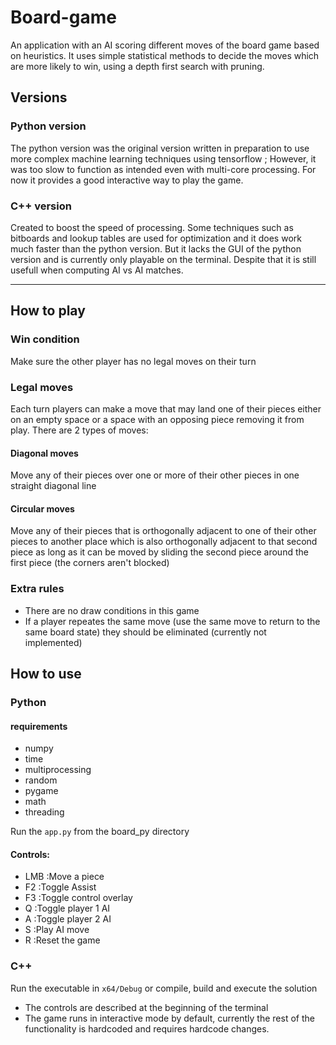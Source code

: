 # Board-game
 An application with an AI scoring different moves of the board game based on heuristics. It uses simple statistical methods to decide the moves which are more likely to win, using a depth first search with pruning.

## Versions
 ### Python version
 The python version was the original version written in preparation to use more complex machine learning techniques using tensorflow ; However, it was too slow to function as intended even with multi-core processing. For now it provides a good interactive way to play the game.

 ### C++ version
 Created to boost the speed of processing. Some techniques such as bitboards and lookup tables are used for optimization and it does work much faster than the python version. But it lacks the GUI of the python version and is currently only playable on the terminal. Despite that it is still usefull when computing AI vs AI matches.


---
 ## How to play
 ### Win condition
 Make sure the other player has no legal moves on their turn
 ### Legal moves
 Each turn players can make a move that may land one of their pieces either on an empty space or a space with an opposing piece removing it from play.
 There are 2 types of moves:
 #### Diagonal moves
 Move any of their pieces over one or more of their other pieces in one straight diagonal line
 #### Circular moves
 Move any of their pieces that is orthogonally adjacent to one of their other pieces to another place which is also orthogonally adjacent to that second piece as long as it can be moved by sliding the second piece around the first piece (the corners aren't blocked)

### Extra rules
- There are no draw conditions in this game
- If a player repeates the same move (use the same move to return to the same board state) they should be eliminated (currently not implemented)

## How to use
### Python
#### requirements
- numpy
- time
- multiprocessing
- random
- pygame
- math
- threading

Run the `app.py` from the board_py directory
#### Controls:
- LMB	:Move a piece
- F2	:Toggle Assist
- F3	:Toggle control overlay
- Q		:Toggle player 1 AI
- A		:Toggle player 2 AI
- S		:Play AI move
- R		:Reset the game

### C++
Run the executable in `x64/Debug` or compile, build and execute the solution
- The controls are described at the beginning of the terminal
- The game runs in interactive mode by default, currently the rest of the functionality is hardcoded and requires hardcode changes.


